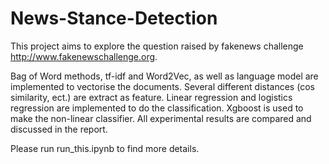 # News-Stance-Detection
This project aims to explore the question raised by fakenews challenge http://www.fakenewschallenge.org.

Bag of Word methods, tf-idf and Word2Vec, as well as language model are implemented to vectorise the documents. 
Several different distances (cos similarity, ect.) are extract as feature.
Linear regression and logistics regression are implemented to do the classification.
Xgboost is used to make the non-linear classifier.
All experimental results are compared and discussed in the report.

Please run run_this.ipynb to find more details.

